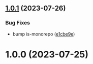 ## [1.0.1](https://github.com/bconnorwhite/list-workspace/compare/v1.0.0...v1.0.1) (2023-07-26)


### Bug Fixes

* bump is-monorepo ([e1cbe9e](https://github.com/bconnorwhite/list-workspace/commit/e1cbe9ecfc1a8e9abd6b6ee27f91c0053fa25af8))



# 1.0.0 (2023-07-25)



